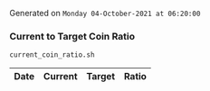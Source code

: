 Generated on `Monday 04-October-2021 at 06:20:00`

### Current to Target Coin Ratio
`current_coin_ratio.sh`

Date|Current|Target|Ratio
---|---|---|---
